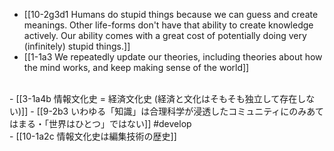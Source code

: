 - [[10-2g3d1 Humans do stupid things because we can guess and create meanings. Other life-forms don't have that ability to create knowledge actively. Our ability comes with a great cost of potentially doing very (infinitely) stupid things.]]
- [[1-1a3 We repeatedly update our theories, including theories about how the mind works, and keep making sense of the world]]
<br>
- [[3-1a4b 情報文化史 = 経済文化史 (経済と文化はそもそも独立して存在しない)]]
- [[9-2b3 いわゆる「知識」は合理科学が浸透したコミュニティにのみあてはまる・「世界はひとつ」ではない]] #develop
<br>
- [[10-1a2c 情報文化史は編集技術の歴史]]
